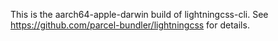 This is the aarch64-apple-darwin build of lightningcss-cli. See https://github.com/parcel-bundler/lightningcss for details.